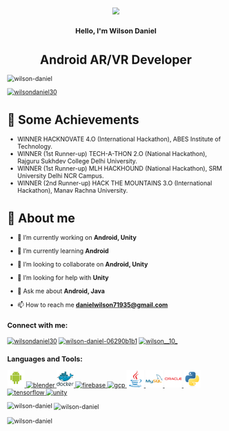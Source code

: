 <h2 align="center"><img src = "https://user-images.githubusercontent.com/77532147/221652850-2ef777d7-441e-42d3-946b-fae36e171c31.gif"/></h2>
<h3 align="center">Hello, I'm Wilson Daniel</h3>
<h1 align="center">Android AR/VR Developer</h1>


<p align="left"> <img src="https://komarev.com/ghpvc/?username=wilson-daniel&label=Profile%20views&color=0e75b6&style=flat" alt="wilson-daniel" /> </p>

<p align="left"> <a href="https://twitter.com/wilsondaniel30" target="blank"><img src="https://img.shields.io/twitter/follow/wilsondaniel30?logo=twitter&style=for-the-badge" alt="wilsondaniel30" /></a> </p>

# 🌱 Some Achievements
- WINNER HACKNOVATE 4.O (International Hackathon), ABES Institute of Technology.
- WINNER (1st Runner-up) TECH-A-THON 2.O (National Hackathon), Rajguru Sukhdev College Delhi University.
- WINNER (1st Runner-up) MLH HACKHOUND (National Hackathon), SRM University Delhi NCR Campus.
- WINNER (2nd Runner-up) HACK THE MOUNTAINS 3.O (International Hackathon), Manav Rachna University.

# 🔭 About me
- 🔭 I’m currently working on **Android, Unity**

- 🌱 I’m currently learning **Android**

- 👯 I’m looking to collaborate on **Android, Unity**

- 🤝 I’m looking for help with **Unity**

- 💬 Ask me about **Android, Java**

- 📫 How to reach me **danielwilson71935@gmail.com**

<h3 align="left">Connect with me:</h3>
<p align="left">
<a href="https://twitter.com/wilsondaniel30" target="blank"><img align="center" src="https://raw.githubusercontent.com/rahuldkjain/github-profile-readme-generator/master/src/images/icons/Social/twitter.svg" alt="wilsondaniel30" height="30" width="40" /></a>
<a href="https://linkedin.com/in/wilson-daniel-06290b1b1" target="blank"><img align="center" src="https://raw.githubusercontent.com/rahuldkjain/github-profile-readme-generator/master/src/images/icons/Social/linked-in-alt.svg" alt="wilson-daniel-06290b1b1" height="30" width="40" /></a>
<a href="https://instagram.com/wilson__10_" target="blank"><img align="center" src="https://raw.githubusercontent.com/rahuldkjain/github-profile-readme-generator/master/src/images/icons/Social/instagram.svg" alt="wilson__10_" height="30" width="40" /></a>
</p>

<h3 align="left">Languages and Tools:</h3>
<p align="left"> <a href="https://developer.android.com" target="_blank" rel="noreferrer"> <img src="https://raw.githubusercontent.com/devicons/devicon/master/icons/android/android-original-wordmark.svg" alt="android" width="40" height="40"/> </a> <a href="https://www.blender.org/" target="_blank" rel="noreferrer"> <img src="https://download.blender.org/branding/community/blender_community_badge_white.svg" alt="blender" width="40" height="40"/> </a> <a href="https://www.docker.com/" target="_blank" rel="noreferrer"> <img src="https://raw.githubusercontent.com/devicons/devicon/master/icons/docker/docker-original-wordmark.svg" alt="docker" width="40" height="40"/> </a> <a href="https://firebase.google.com/" target="_blank" rel="noreferrer"> <img src="https://www.vectorlogo.zone/logos/firebase/firebase-icon.svg" alt="firebase" width="40" height="40"/> </a> <a href="https://cloud.google.com" target="_blank" rel="noreferrer"> <img src="https://www.vectorlogo.zone/logos/google_cloud/google_cloud-icon.svg" alt="gcp" width="40" height="40"/> </a> <a href="https://www.java.com" target="_blank" rel="noreferrer"> <img src="https://raw.githubusercontent.com/devicons/devicon/master/icons/java/java-original.svg" alt="java" width="40" height="40"/> </a> <a href="https://www.mysql.com/" target="_blank" rel="noreferrer"> <img src="https://raw.githubusercontent.com/devicons/devicon/master/icons/mysql/mysql-original-wordmark.svg" alt="mysql" width="40" height="40"/> </a> <a href="https://www.oracle.com/" target="_blank" rel="noreferrer"> <img src="https://raw.githubusercontent.com/devicons/devicon/master/icons/oracle/oracle-original.svg" alt="oracle" width="40" height="40"/> </a> <a href="https://www.python.org" target="_blank" rel="noreferrer"> <img src="https://raw.githubusercontent.com/devicons/devicon/master/icons/python/python-original.svg" alt="python" width="40" height="40"/> </a> <a href="https://www.tensorflow.org" target="_blank" rel="noreferrer"> <img src="https://www.vectorlogo.zone/logos/tensorflow/tensorflow-icon.svg" alt="tensorflow" width="40" height="40"/> </a> <a href="https://unity.com/" target="_blank" rel="noreferrer"> <img src="https://www.vectorlogo.zone/logos/unity3d/unity3d-icon.svg" alt="unity" width="40" height="40"/> </a> </p>

<p><img align="left" src="https://github-readme-stats.vercel.app/api/top-langs?username=wilson-daniel&show_icons=true&locale=en&layout=compact" alt="wilson-daniel" /></p>

<p>&nbsp;<img align="center" src="https://github-readme-stats.vercel.app/api?username=wilson-daniel&show_icons=true&locale=en" alt="wilson-daniel" /></p>

<p><img align="center" src="https://github-readme-streak-stats.herokuapp.com/?user=wilson-daniel&" alt="wilson-daniel" /></p>
